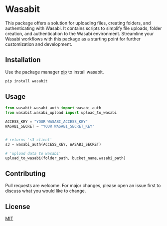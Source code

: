# Wasabit

This package offers a solution for uploading files, creating folders, and authenticating with Wasabi. It contains scripts to simplify file uploads, folder creation, and authentication to the Wasabi environment. Streamline your Wasabi workflows with this package as a starting point for further customization and development.

## Installation

Use the package manager [pip](https://github.com/bippisb/wasabit.git) to install wasabit.

```bash
pip install wasabit
```

## Usage

```python
from wasabit.wasabi_auth import wasabi_auth
from wasabit.wasabi_upload import upload_to_wasabi

ACCESS_KEY = "YOUR WASABI_ACCESS_KEY"
WASABI_SECRET = "YOUR WASABI_SECRET_KEY"


# returns 's3 client'
s3 = wasabi_auth(ACCESS_KEY, WASABI_SECRET)

# 'upload data to wasabi'
upload_to_wasabi(folder_path, bucket_name,wasabi_path)

```

## Contributing

Pull requests are welcome. For major changes, please open an issue first
to discuss what you would like to change.

## License

[MIT](https://choosealicense.com/licenses/mit/)
